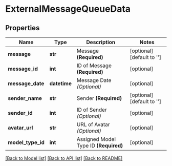 # ExternalMessageQueueData

## Properties
Name | Type | Description | Notes
------------ | ------------- | ------------- | -------------
**message** | **str** | Message **(Required)** | [optional] [default to '']
**message_id** | **int** | ID of Message **(Required)** | [optional] 
**message_date** | **datetime** | Message Date *(Optional)* | [optional] 
**sender_name** | **str** | Sender **(Required)** | [optional] [default to '']
**sender_id** | **int** | ID of Sender *(Optional)* | [optional] 
**avatar_url** | **str** | URL of Avatar *(Optional)* | [optional] 
**model_type_id** | **int** | Assigned Model Type ID **(Required)** | [optional] 

[[Back to Model list]](../README.md#documentation-for-models) [[Back to API list]](../README.md#documentation-for-api-endpoints) [[Back to README]](../README.md)


